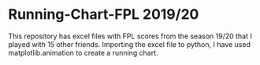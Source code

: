 # Running-Chart-FPL 2019/20
This repository has excel files with FPL scores from the season 19/20 that I played with 15 other friends. Importing the excel file to python, I have used matplotlib.animation to create a running chart.
